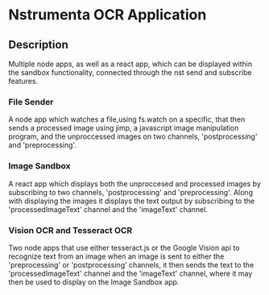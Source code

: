 # Nstrumenta OCR Application
## **Description**
Multiple node apps, as well as a react app, which can be displayed within the sandbox functionality, connected through the nst send and subscribe features.
### **File Sender**
A node app which watches a file,using fs.watch on a specific, that then sends a processed image using jimp, a javascript image manipulation program, and the unproccessed images on two channels, 'postprocessing' and 'preprocessing'.
### **Image Sandbox**
A react app which displays both the unproccesed and processed images by subscribing to two channels, 'postprocessing' and 'preprocessing'. Along with displaying the images it displays the text output by subscribing to the 'processedImageText' channel and the 'imageText' channel.
### **Vision OCR and Tesseract OCR**
Two node apps that use either tesseract.js or the Google Vision api to recognize text from an image when an image is sent to either the 'preprocessing' or 'postprocessing' channels, it then sends the text to the 'processedImageText' channel and the 'imageText' channel, where it may then be used to display on the Image Sandbox app.
